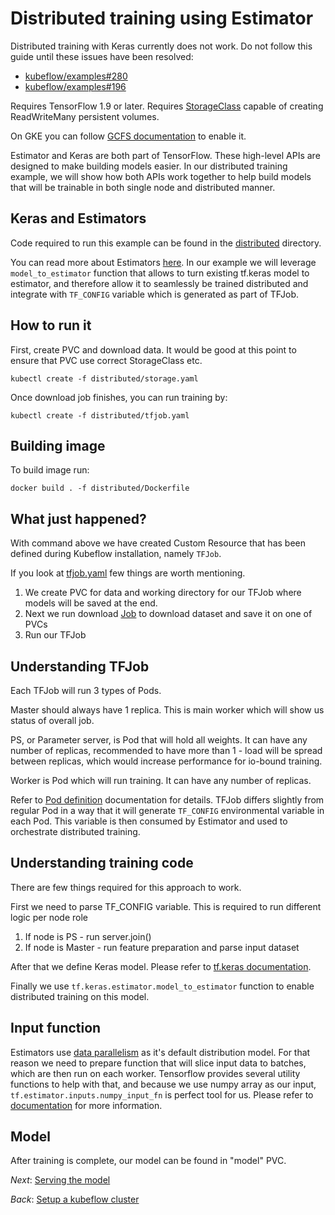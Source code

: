 # Distributed training using Estimator

Distributed training with Keras currently does not work. Do not follow this guide
until these issues have been resolved:

* [kubeflow/examples#280](https://github.com/kubeflow/examples/issues/280)
* [kubeflow/examples#196](https://github.com/kubeflow/examples/issues/196)

Requires TensorFlow 1.9 or later.
Requires [StorageClass](https://kubernetes.io/docs/concepts/storage/storage-classes/) capable of creating ReadWriteMany persistent volumes.

On GKE you can follow [GCFS documentation](https://master.kubeflow.org/docs/started/getting-started-gke/#using-gcfs-with-kubeflow) to enable it.

Estimator and Keras are both part of TensorFlow. These high-level APIs are designed
to make building models easier. In our distributed training example, we will show how both
APIs work together to help build models that will be trainable in both single node and
distributed manner.

## Keras and Estimators

Code required to run this example can be found in the
[distributed](https://github.com/kubeflow/examples/tree/master/github_issue_summarization/distributed)
directory.

You can read more about Estimators [here](https://www.tensorflow.org/guide/estimators).
In our example we will leverage `model_to_estimator` function that allows to turn existing tf.keras model to estimator, and therefore allow it to
seamlessly be trained distributed and integrate with `TF_CONFIG` variable which is generated as part of TFJob.

## How to run it

First, create PVC and download data. It would be good at this point to ensure that PVC use correct StorageClass etc.

```
kubectl create -f distributed/storage.yaml
```

Once download job finishes, you can run training by:

```
kubectl create -f distributed/tfjob.yaml
```

## Building image

To build image run:

```
docker build . -f distributed/Dockerfile
```

## What just happened?

With command above we have created Custom Resource that has been defined during Kubeflow
installation, namely `TFJob`.

If you look at [tfjob.yaml](https://github.com/kubeflow/examples/blob/master/github_issue_summarization/distributed/tfjob.yaml) few things are worth mentioning.

1. We create PVC for data and working directory for our TFJob where models will be saved at the end.
2. Next we run download [Job](https://kubernetes.io/docs/concepts/workloads/controllers/jobs-run-to-completion/) to download dataset and save it on one of PVCs
3. Run our TFJob

## Understanding TFJob

Each TFJob will run 3 types of Pods.

Master should always have 1 replica. This is main worker which will show us status of overall job.

PS, or Parameter server, is Pod that will hold all weights. It can have any number of replicas, recommended to have more than 1 - load will be spread between replicas, which would increase performance for io-bound training.

Worker is Pod which will run training. It can have any number of replicas.

Refer to [Pod definition](https://kubernetes.io/docs/concepts/workloads/pods/pod/) documentation for details.
TFJob differs slightly from regular Pod in a way that it will generate `TF_CONFIG` environmental variable in each Pod.
This variable is then consumed by Estimator and used to orchestrate distributed training.

## Understanding training code

There are few things required for this approach to work.

First we need to parse TF_CONFIG variable. This is required to run different logic per node role

1. If node is PS - run server.join()
2. If node is Master - run feature preparation and parse input dataset

After that we define Keras model. Please refer to [tf.keras documentation](https://www.tensorflow.org/guide/keras).

Finally we use `tf.keras.estimator.model_to_estimator` function to enable distributed training on this model.

## Input function

Estimators use [data parallelism](https://en.wikipedia.org/wiki/Data_parallelism) as it's default distribution model.
For that reason we need to prepare function that will slice input data to batches, which are then run on each worker.
Tensorflow provides several utility functions to help with that, and because we use numpy array as our input, `tf.estimator.inputs.numpy_input_fn` is perfect
tool for us. Please refer to [documentation](https://www.tensorflow.org/guide/premade_estimators#create_input_functions) for more information.

## Model

After training is complete, our model can be found in "model" PVC.

*Next*: [Serving the model](03_serving_the_model.md)

*Back*: [Setup a kubeflow cluster](01_setup_a_kubeflow_cluster.md)
